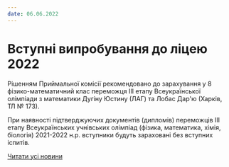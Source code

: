 ```yaml
---
date: 06.06.2022
---
```

# Вступні випробування до ліцею 2022

Рішенням Приймальної комісії рекомендовано до зарахування у 8 фізико-математичний клас переможця ІІІ етапу Всеукраїнської олімпіади з математики Дугіну Юстину (ЛАГ) та Лобас Дар'ю (Харків, ТЛ № 173).

При наявності підтверджуючих документів (дипломів) переможців ІІІ етапу Всеукраїнських учнівських олімпіад (фізика, математика, хімія, біологія) 2021-2022 н.р. вступники будуть зараховані без вступних іспитів.

[Читати усі новини](/news)
